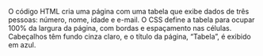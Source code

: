 O código HTML cria uma página com uma tabela que exibe dados de três pessoas: número, nome, idade e e-mail. 
O CSS define a tabela para ocupar 100% da largura da página, com bordas e espaçamento nas células. 
Cabeçalhos têm fundo cinza claro, e o título da página, “Tabela”, é exibido em azul.
